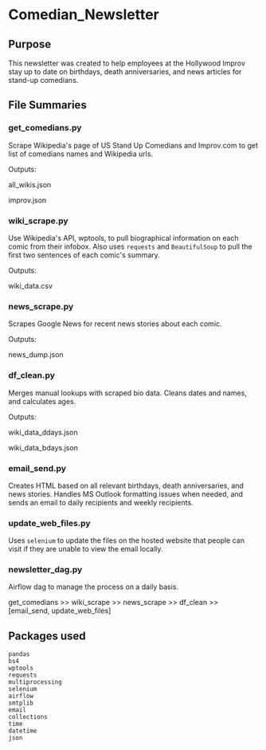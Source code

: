 # Comedian_Newsletter

## Purpose
This newsletter was created to help employees at the Hollywood Improv stay up to date on birthdays, death anniversaries, and news articles for stand-up comedians.

## File Summaries

### get_comedians.py
Scrape Wikipedia's page of US Stand Up Comedians and Improv.com to get list of comedians names and Wikipedia urls.

Outputs:

all_wikis.json

improv.json


### wiki_scrape.py
Use Wikipedia's API, wptools, to pull biographical information on each comic from their infobox.  Also uses `requests` and `BeautifulSoup` to pull the first two sentences of each comic's summary.

Outputs:

wiki_data.csv


### news_scrape.py
Scrapes Google News for recent news stories about each comic.

Outputs:

news_dump.json


### df_clean.py
Merges manual lookups with scraped bio data.  Cleans dates and names, and calculates ages.

Outputs:

wiki_data_ddays.json

wiki_data_bdays.json


### email_send.py
Creates HTML based on all relevant birthdays, death anniversaries, and news stories.  Handles MS Outlook formatting issues when needed, and sends an email to daily recipients and weekly recipients.


### update_web_files.py
Uses `selenium` to update the files on the hosted website that people can visit if they are unable to view the email locally.


### newsletter_dag.py
Airflow dag to manage the process on a daily basis.  

get_comedians >> wiki_scrape >> news_scrape >> df_clean >> [email_send, update_web_files]


## Packages used
    pandas
    bs4
    wptools
    requests
    multiprocessing
    selenium
    airflow
    smtplib
    email
    collections
    time
    datetime
    json
    
